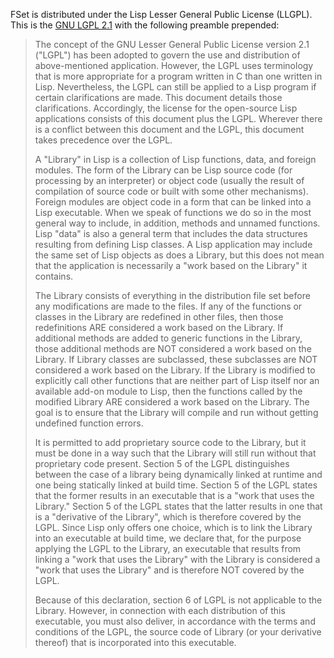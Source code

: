 FSet is distributed under the Lisp Lesser General Public License
(LLGPL).  This is the [GNU LGPL
2.1](https://www.gnu.org/licenses/old-licenses/lgpl-2.1.html) with the
following preamble prepended:

> The concept of the GNU Lesser General Public License version 2.1 ("LGPL") has been adopted
to govern the use and distribution of above-mentioned application. However, the LGPL uses
terminology that is more appropriate for a program written in C than one written in
Lisp. Nevertheless, the LGPL can still be applied to a Lisp program if certain
clarifications are made. This document details those clarifications. Accordingly, the
license for the open-source Lisp applications consists of this document plus the
LGPL. Wherever there is a conflict between this document and the LGPL, this document takes
precedence over the LGPL.
>
> A "Library" in Lisp is a collection of Lisp functions, data, and foreign modules. The form
of the Library can be Lisp source code (for processing by an interpreter) or object code
(usually the result of compilation of source code or built with some other
mechanisms). Foreign modules are object code in a form that can be linked into a Lisp
executable. When we speak of functions we do so in the most general way to include, in
addition, methods and unnamed functions. Lisp "data" is also a general term that includes
the data structures resulting from defining Lisp classes. A Lisp application may include
the same set of Lisp objects as does a Library, but this does not mean that the
application is necessarily a "work based on the Library" it contains.
>
> The Library consists of everything in the distribution file set before any modifications
are made to the files. If any of the functions or classes in the Library are redefined in
other files, then those redefinitions ARE considered a work based on the Library. If
additional methods are added to generic functions in the Library, those additional methods
are NOT considered a work based on the Library. If Library classes are subclassed, these
subclasses are NOT considered a work based on the Library. If the Library is modified to
explicitly call other functions that are neither part of Lisp itself nor an available
add-on module to Lisp, then the functions called by the modified Library ARE considered a
work based on the Library. The goal is to ensure that the Library will compile and run
without getting undefined function errors.
>
> It is permitted to add proprietary source code to the Library, but it must be done in a
way such that the Library will still run without that proprietary code present. Section 5
of the LGPL distinguishes between the case of a library being dynamically linked at
runtime and one being statically linked at build time. Section 5 of the LGPL states that
the former results in an executable that is a "work that uses the Library." Section 5 of
the LGPL states that the latter results in one that is a "derivative of the Library",
which is therefore covered by the LGPL. Since Lisp only offers one choice, which is to
link the Library into an executable at build time, we declare that, for the purpose
applying the LGPL to the Library, an executable that results from linking a "work that
uses the Library" with the Library is considered a "work that uses the Library" and is
therefore NOT covered by the LGPL.
>
> Because of this declaration, section 6 of LGPL is not applicable to the Library. However,
in connection with each distribution of this executable, you must also deliver, in
accordance with the terms and conditions of the LGPL, the source code of Library (or your
derivative thereof) that is incorporated into this executable.

